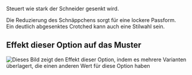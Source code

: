 Steuert wie stark der Schneider gesenkt wird.

Die Reduzierung des Schnäppchens sorgt für eine lockere Passform.\
Ein deutlich abgesenktes Crotched kann auch eine Stilwahl sein.

## Effekt dieser Option auf das Muster

![Dieses Bild zeigt den Effekt dieser Option, indem es mehrere Varianten überlagert, die einen anderen Wert für diese Option haben](charlie\_crotchdrop\_sample.svg "Effekt dieser Option auf das Muster")
